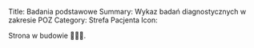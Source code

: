 Title: Badania podstawowe
Summary: Wykaz badań diagnostycznych w zakresie POZ
Category: Strefa Pacjenta
Icon:

Strona w budowie 👷🏻‍♂️.